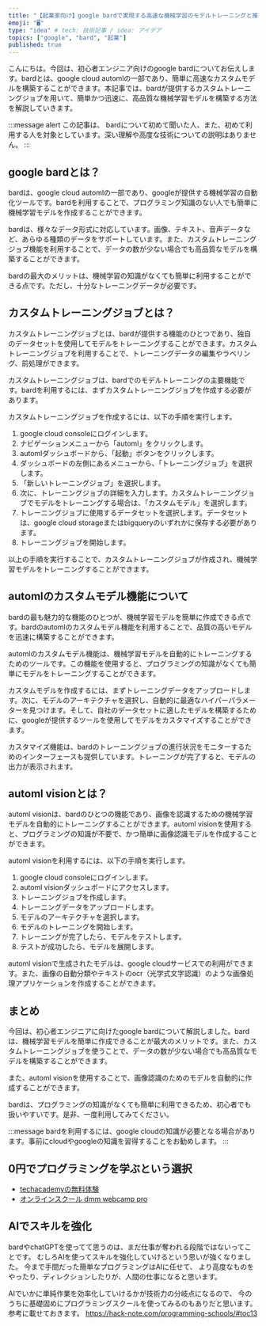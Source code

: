```yaml
---
title: "【起業家向け】google bardで実現する高速な機械学習のモデルトレーニングと推論"
emoji: "🖥"
type: "idea" # tech: 技術記事 / idea: アイデア
topics: ["google", "bard", "起業"]
published: true
---
```


こんにちは。今回は、初心者エンジニア向けのgoogle bardについてお伝えします。bardとは、google cloud automlの一部であり、簡単に高速なカスタムモデルを構築することができます。本記事では、bardが提供するカスタムトレーニングジョブを用いて、簡単かつ迅速に、高品質な機械学習モデルを構築する方法を解説していきます。


:::message alert
この記事は、 bardについて初めて聞いた人、また、初めて利用する人を対象としています。深い理解や高度な技術についての説明はありません。
:::


## google bardとは？

bardは、google cloud automlの一部であり、googleが提供する機械学習の自動化ツールです。bardを利用することで、プログラミング知識のない人でも簡単に機械学習モデルを作成することができます。

bardは、様々なデータ形式に対応しています。画像、テキスト、音声データなど、あらゆる種類のデータをサポートしています。また、カスタムトレーニングジョブ機能を利用することで、データの数が少ない場合でも高品質なモデルを構築することができます。

bardの最大のメリットは、機械学習の知識がなくても簡単に利用することができる点です。ただし、十分なトレーニングデータが必要です。


## カスタムトレーニングジョブとは？

カスタムトレーニングジョブとは、bardが提供する機能のひとつであり、独自のデータセットを使用してモデルをトレーニングすることができます。カスタムトレーニングジョブを利用することで、トレーニングデータの編集やラベリング、前処理ができます。

カスタムトレーニングジョブは、bardでのモデルトレーニングの主要機能です。bardを利用するには、まずカスタムトレーニングジョブを作成する必要があります。

カスタムトレーニングジョブを作成するには、以下の手順を実行します。

  1. google cloud consoleにログインします。
  2. ナビゲーションメニューから「automl」をクリックします。
  3. automlダッシュボードから、「起動」ボタンをクリックします。
  4. ダッシュボードの左側にあるメニューから、「トレーニングジョブ」を選択します。
  5. 「新しいトレーニングジョブ」を選択します。
  6. 次に、トレーニングジョブの詳細を入力します。カスタムトレーニングジョブでモデルをトレーニングする場合は、「カスタムモデル」を選択します。
  7. トレーニングジョブに使用するデータセットを選択します。データセットは、google cloud storageまたはbigqueryのいずれかに保存する必要があります。 
  8. トレーニングジョブを開始します。

以上の手順を実行することで、カスタムトレーニングジョブが作成され、機械学習モデルをトレーニングすることができます。


## automlのカスタムモデル機能について

bardの最も魅力的な機能のひとつが、機械学習モデルを簡単に作成できる点です。bardのautomlのカスタムモデル機能を利用することで、品質の高いモデルを迅速に構築することができます。

automlのカスタムモデル機能は、機械学習モデルを自動的にトレーニングするためのツールです。この機能を使用すると、プログラミングの知識がなくても簡単にモデルをトレーニングすることができます。

カスタムモデルを作成するには、まずトレーニングデータをアップロードします。次に、モデルのアーキテクチャを選択し、自動的に最適なハイパーパラメーターを見つけます。そして、自社のデータセットに適したモデルを構築するために、googleが提供するツールを使用してモデルをカスタマイズすることができます。

カスタマイズ機能は、bardのトレーニングジョブの進行状況をモニターするためのインターフェースも提供しています。トレーニングが完了すると、モデルの出力が表示されます。


## automl visionとは？

automl visionは、bardのひとつの機能であり、画像を認識するための機械学習モデルを自動的にトレーニングすることができます。automl visionを使用すると、プログラミングの知識が不要で、かつ簡単に画像認識モデルを作成することができます。

automl visionを利用するには、以下の手順を実行します。

  1. google cloud consoleにログインします。
  2. automl visionダッシュボードにアクセスします。
  3. トレーニングジョブを作成します。
  4. トレーニングデータをアップロードします。
  5. モデルのアーキテクチャを選択します。
  6. モデルのトレーニングを開始します。
  7. トレーニングが完了したら、モデルをテストします。
  8. テストが成功したら、モデルを展開します。

automl visionで生成されたモデルは、google cloudサービスでの利用ができます。また、画像の自動分類やテキストのocr（光学式文字認識）のような画像処理アプリケーションを作成することができます。


## まとめ

今回は、初心者エンジニアに向けたgoogle bardについて解説しました。bardは、機械学習モデルを簡単に作成できることが最大のメリットです。また、カスタムトレーニングジョブを使うことで、データの数が少ない場合でも高品質なモデルを構築することができます。

また、automl visionを使用することで、画像認識のためのモデルを自動的に作成することができます。

bardは、プログラミングの知識がなくても簡単に利用できるため、初心者でも扱いやすいです。是非、一度利用してみてください。

:::message
bardを利用するには、google cloudの知識が必要となる場合があります。事前にcloudやgoogleの知識を習得することをお勧めします。
:::

## 0円でプログラミングを学ぶという選択
- [techacademyの無料体験](//af.moshimo.com/af/c/click?a_id=2612475&amp;p_id=1555&amp;pc_id=2816&amp;pl_id=22706&amp;url=https%3a%2f%2ftechacademy.jp%2fhtmlcss-trial%3futm_source%3dmoshimo%26utm_medium%3daffiliate%26utm_campaign%3dtextad)
- [オンラインスクール dmm webcamp pro](//af.moshimo.com/af/c/click?a_id=2612482&amp;p_id=1363&amp;pc_id=2297&amp;pl_id=39999&amp;guid=on)

## AIでスキルを強化
bardやchatGPTを使ってて思うのは、まだ仕事が奪われる段階ではないってことです。
むしろAIを使ってスキルを強化していけるという思いが強くなりました。
今まで手間だった簡単なプログラミングはAIに任せて、
より高度なものをやったり、ディレクションしたりが、人間の仕事になると思います。

AIでいかに単純作業を効率化していけるかが技術力の分岐点になるので、
今のうちに基礎固めにプログラミングスクールを使ってみるのもありだと思います。
参考に載せておきます。
https://hack-note.com/programming-schools/#toc13

